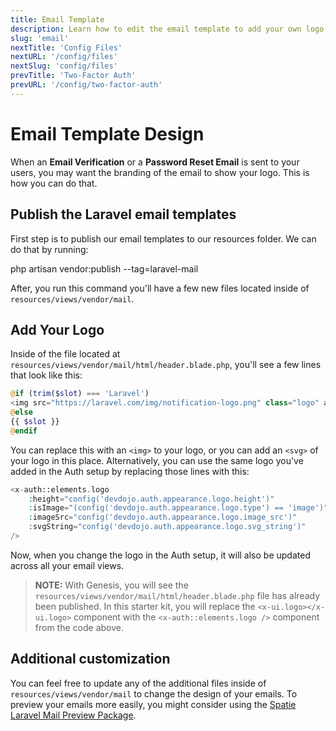 ```yaml
---
title: Email Template
description: Learn how to edit the email template to add your own logo and style
slug: 'email'
nextTitle: 'Config Files'
nextURL: '/config/files'
nextSlug: 'config/files'
prevTitle: 'Two-Factor Auth'
prevURL: '/config/two-factor-auth'
---
```


# Email Template Design

When an **Email Verification** or a **Password Reset Email** is sent to your users, you may want the branding of the email to show your logo. This is how you can do that.

## Publish the Laravel email templates

First step is to publish our email templates to our resources folder. We can do that by running:

<div class="p-5 font-mono whitespace-break-spaces bg-white/[6%] rounded-xl border border-white/[8%]"><span class="text-pink-400">php</span> <span class="text-green-400">artisan</span> <span class="text-yellow-400">vendor:publish</span> <span class="text-[#b4fd4f]">--tag=laravel-mail</span>
</div>

After, you run this command you'll have a few new files located inside of `resources/views/vendor/mail`.

## Add Your Logo

Inside of the file located at `resources/views/vendor/mail/html/header.blade.php`, you'll see a few lines that look like this:

```php
@if (trim($slot) === 'Laravel')
<img src="https://laravel.com/img/notification-logo.png" class="logo" alt="Laravel Logo">
@else
{{ $slot }}
@endif
```

You can replace this with an `<img>` to your logo, or you can add an `<svg>` of your logo in this place. Alternatively, you can use the same logo you've added in the Auth setup by replacing those lines with this:

```php
<x-auth::elements.logo
    :height="config('devdojo.auth.appearance.logo.height')"
    :isImage="(config('devdojo.auth.appearance.logo.type') == 'image')"
    :imageSrc="config('devdojo.auth.appearance.logo.image_src')"
    :svgString="config('devdojo.auth.appearance.logo.svg_string')"
/>
```

Now, when you change the logo in the Auth setup, it will also be updated across all your email views.

> **NOTE:** With Genesis, you will see the `resources/views/vendor/mail/html/header.blade.php` file has already been published. In this starter kit, you will replace the `<x-ui.logo></x-ui.logo>` component with the `<x-auth::elements.logo />` component from the code above.

## Additional customization

You can feel free to update any of the additional files inside of `resources/views/vendor/mail` to change the design of your emails. To preview your emails more easily, you might consider using the [Spatie Laravel Mail Preview Package](https://github.com/spatie/laravel-mail-preview).
